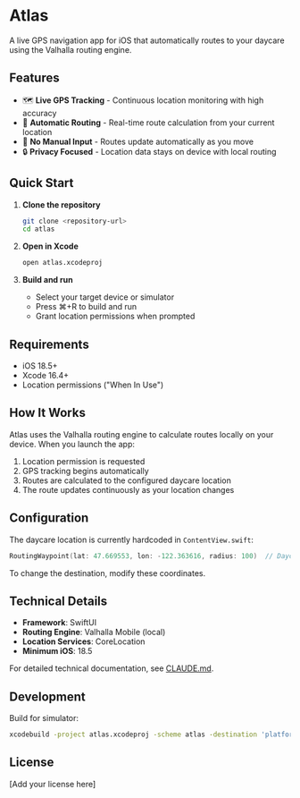 # Atlas

A live GPS navigation app for iOS that automatically routes to your daycare using the Valhalla routing engine.

## Features

- 🗺️ **Live GPS Tracking** - Continuous location monitoring with high accuracy
- 🚗 **Automatic Routing** - Real-time route calculation from your current location
- 📱 **No Manual Input** - Routes update automatically as you move
- 🔒 **Privacy Focused** - Location data stays on device with local routing

## Quick Start

1. **Clone the repository**
   ```bash
   git clone <repository-url>
   cd atlas
   ```

2. **Open in Xcode**
   ```bash
   open atlas.xcodeproj
   ```

3. **Build and run**
   - Select your target device or simulator
   - Press ⌘+R to build and run
   - Grant location permissions when prompted

## Requirements

- iOS 18.5+
- Xcode 16.4+
- Location permissions ("When In Use")

## How It Works

Atlas uses the Valhalla routing engine to calculate routes locally on your device. When you launch the app:

1. Location permission is requested
2. GPS tracking begins automatically
3. Routes are calculated to the configured daycare location
4. The route updates continuously as your location changes

## Configuration

The daycare location is currently hardcoded in `ContentView.swift`:
```swift
RoutingWaypoint(lat: 47.669553, lon: -122.363616, radius: 100)  // Daycare
```

To change the destination, modify these coordinates.

## Technical Details

- **Framework**: SwiftUI
- **Routing Engine**: Valhalla Mobile (local)
- **Location Services**: CoreLocation
- **Minimum iOS**: 18.5

For detailed technical documentation, see [CLAUDE.md](CLAUDE.md).

## Development

Build for simulator:
```bash
xcodebuild -project atlas.xcodeproj -scheme atlas -destination 'platform=iOS Simulator,name=iPhone 16' build
```

## License

[Add your license here]